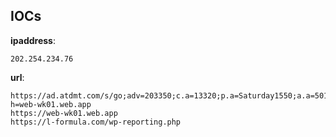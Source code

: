 
## IOCs

__ipaddress__:

```text
202.254.234.76
```
__url__:

```text
https://ad.atdmt.com/s/go;adv=203350;c.a=13320;p.a=Saturday1550;a.a=50133;qpb=1;cache=50133;?h=web-wk01.web.app
https://web-wk01.web.app
https://l-formula.com/wp-reporting.php
```